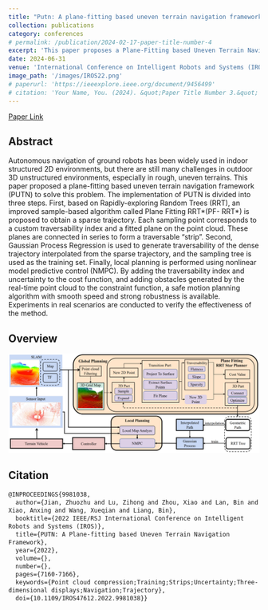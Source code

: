 ```yaml
---
title: "Putn: A plane-fitting based uneven terrain navigation framework"
collection: publications
category: conferences
# permalink: /publication/2024-02-17-paper-title-number-4
excerpt: 'This paper proposes a Plane-Fitting based Uneven Terrain Navigation (PUTN) framework for autonomous ground robots in unstructured 3D environments. PUTN combines an improved Plane Fitting RRT* for sparse trajectory generation, Gaussian Process Regression for trajectory interpolation, and Nonlinear Model Predictive Control (NMPC) for local planning. Experiments demonstrate PUTN's robust, safe motion planning in uneven terrain, validated through real-world testing.'
date: 2024-06-31
venue: 'International Conference on Intelligent Robots and Systems (IROS) · IROS 2022. 23 October- 27 October 2024 | Kyoto, Japan'
image_path: '/images/IROS22.png'
# paperurl: 'https://ieeexplore.ieee.org/document/9456499'
# citation: 'Your Name, You. (2024). &quot;Paper Title Number 3.&quot; <i>GitHub Journal of Bugs</i>. 1(3).'
---
```


<div>
    <a href="https://ieeexplore.ieee.org/abstract/document/9981038" target="_blank">Paper Link</a>
</div>

## Abstract
Autonomous navigation of ground robots has been widely used in indoor structured 2D environments, but there are still many challenges in outdoor 3D unstructured environments, especially in rough, uneven terrains. This paper proposed a plane-fitting based uneven terrain navigation framework (PUTN) to solve this problem. The implementation of PUTN is divided into three steps. First, based on Rapidly-exploring Random Trees (RRT), an improved sample-based algorithm called Plane Fitting RRT*(PF- RRT*) is proposed to obtain a sparse trajectory. Each sampling point corresponds to a custom traversability index and a fitted plane on the point cloud. These planes are connected in series to form a traversable “strip”. Second, Gaussian Process Regression is used to generate traversability of the dense trajectory interpolated from the sparse trajectory, and the sampling tree is used as the training set. Finally, local planning is performed using nonlinear model predictive control (NMPC). By adding the traversability index and uncertainty to the cost function, and adding obstacles generated by the real-time point cloud to the constraint function, a safe motion planning algorithm with smooth speed and strong robustness is available. Experiments in real scenarios are conducted to verify the effectiveness of the method. 

## Overview
![IROS22](/images/IROS22.png)

## Citation

```text
@INPROCEEDINGS{9981038,
  author={Jian, Zhuozhu and Lu, Zihong and Zhou, Xiao and Lan, Bin and Xiao, Anxing and Wang, Xueqian and Liang, Bin},
  booktitle={2022 IEEE/RSJ International Conference on Intelligent Robots and Systems (IROS)}, 
  title={PUTN: A Plane-fitting based Uneven Terrain Navigation Framework}, 
  year={2022},
  volume={},
  number={},
  pages={7160-7166},
  keywords={Point cloud compression;Training;Strips;Uncertainty;Three-dimensional displays;Navigation;Trajectory},
  doi={10.1109/IROS47612.2022.9981038}}
```